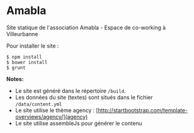 Amabla
======

Site statique de l'association Amabla - Espace de co-working à Villeurbanne


Pour installer le site :

    $ npm install
    $ bower install
    $ grunt
    


__Notes:__

* Le site est généré dans le répertoire <code>/build</code>.
* Les données du site (textes) sont situés dans le fichier <code>/data/content.yml</code>
* Le site utilise le thème agency : [http://startbootstrap.com/template-overviews/agency/](agency)
* Le site utilise assembleJs pour générer le contenu



